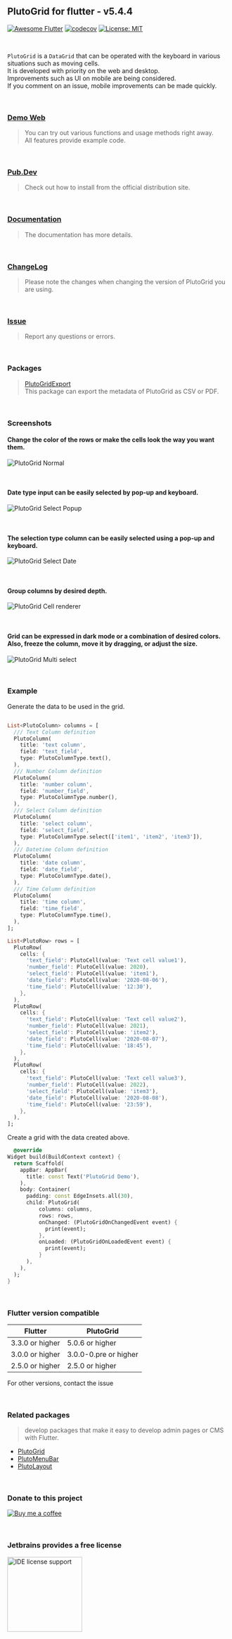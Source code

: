## PlutoGrid for flutter - v5.4.4

[![Awesome Flutter](https://img.shields.io/badge/Awesome-Flutter-blue.svg)](https://github.com/Solido/awesome-flutter)
[![codecov](https://codecov.io/gh/bosskmk/pluto_grid/branch/master/graph/badge.svg)](https://codecov.io/gh/bosskmk/pluto_grid)
[![License: MIT](https://img.shields.io/badge/License-MIT-yellow.svg)](https://opensource.org/licenses/MIT)

<br>

`PlutoGrid` is a `DataGrid` that can be operated with the keyboard in various situations such as moving cells.  
It is developed with priority on the web and desktop.  
Improvements such as UI on mobile are being considered.  
If you comment on an issue, mobile improvements can be made quickly.

<br>

### [Demo Web](https://bosskmk.github.io/pluto_grid/build/web/index.html)
> You can try out various functions and usage methods right away.  
> All features provide example code.

<br>

### [Pub.Dev](https://pub.dev/packages/pluto_grid)
> Check out how to install from the official distribution site.

<br>

### [Documentation](https://pluto.weblaze.dev/series/pluto-grid)
> The documentation has more details.

<br>

### [ChangeLog](https://github.com/bosskmk/pluto_grid/blob/master/CHANGELOG.md)
> Please note the changes when changing the version of PlutoGrid you are using.

<br>

### [Issue](https://github.com/bosskmk/pluto_grid/issues)
> Report any questions or errors.

<br>

### Packages

> [PlutoGridExport](https://github.com/bosskmk/pluto_grid/tree/master/packages/pluto_grid_export)  
> This package can export the metadata of PlutoGrid as CSV or PDF.


<br>

### Screenshots

#### Change the color of the rows or make the cells look the way you want them.
![PlutoGrid Normal](https://bosskmk.github.io/images/pluto_grid/2.8.0/pluto_grid_2.8.0_01.png)

<br>

#### Date type input can be easily selected by pop-up and keyboard.
![PlutoGrid Select Popup](https://bosskmk.github.io/images/pluto_grid/3.1.0/pluto_grid_3.1.0_01.png)

<br>

#### The selection type column can be easily selected using a pop-up and keyboard.
![PlutoGrid Select Date](https://bosskmk.github.io/images/pluto_grid/2.8.0/pluto_grid_2.8.0_03.png)

<br>

#### Group columns by desired depth.
![PlutoGrid Cell renderer](https://bosskmk.github.io/images/pluto_grid/2.8.0/pluto_grid_2.8.0_04.png)

<br>

#### Grid can be expressed in dark mode or a combination of desired colors. Also, freeze the column, move it by dragging, or adjust the size.
![PlutoGrid Multi select](https://bosskmk.github.io/images/pluto_grid/2.8.0/pluto_grid_2.8.0_05.png)

<br>

### Example
Generate the data to be used in the grid.
```dart

List<PlutoColumn> columns = [
  /// Text Column definition
  PlutoColumn(
    title: 'text column',
    field: 'text_field',
    type: PlutoColumnType.text(),
  ),
  /// Number Column definition
  PlutoColumn(
    title: 'number column',
    field: 'number_field',
    type: PlutoColumnType.number(),
  ),
  /// Select Column definition
  PlutoColumn(
    title: 'select column',
    field: 'select_field',
    type: PlutoColumnType.select(['item1', 'item2', 'item3']),
  ),
  /// Datetime Column definition
  PlutoColumn(
    title: 'date column',
    field: 'date_field',
    type: PlutoColumnType.date(),
  ),
  /// Time Column definition
  PlutoColumn(
    title: 'time column',
    field: 'time_field',
    type: PlutoColumnType.time(),
  ),
];

List<PlutoRow> rows = [
  PlutoRow(
    cells: {
      'text_field': PlutoCell(value: 'Text cell value1'),
      'number_field': PlutoCell(value: 2020),
      'select_field': PlutoCell(value: 'item1'),
      'date_field': PlutoCell(value: '2020-08-06'),
      'time_field': PlutoCell(value: '12:30'),
    },
  ),
  PlutoRow(
    cells: {
      'text_field': PlutoCell(value: 'Text cell value2'),
      'number_field': PlutoCell(value: 2021),
      'select_field': PlutoCell(value: 'item2'),
      'date_field': PlutoCell(value: '2020-08-07'),
      'time_field': PlutoCell(value: '18:45'),
    },
  ),
  PlutoRow(
    cells: {
      'text_field': PlutoCell(value: 'Text cell value3'),
      'number_field': PlutoCell(value: 2022),
      'select_field': PlutoCell(value: 'item3'),
      'date_field': PlutoCell(value: '2020-08-08'),
      'time_field': PlutoCell(value: '23:59'),
    },
  ),
];
```

Create a grid with the data created above.
```dart
  @override
Widget build(BuildContext context) {
  return Scaffold(
    appBar: AppBar(
      title: const Text('PlutoGrid Demo'),
    ),
    body: Container(
      padding: const EdgeInsets.all(30),
      child: PlutoGrid(
          columns: columns,
          rows: rows,
          onChanged: (PlutoGridOnChangedEvent event) {
            print(event);
          },
          onLoaded: (PlutoGridOnLoadedEvent event) {
            print(event);
          }
      ),
    ),
  );
}
```

<br>

### Flutter version compatible

| Flutter         | PlutoGrid             |
|-----------------|-----------------------|
| 3.3.0 or higher | 5.0.6 or higher       |
| 3.0.0 or higher | 3.0.0-0.pre or higher |
| 2.5.0 or higher | 2.5.0 or higher       |

For other versions, contact the issue

<br>

### Related packages
> develop packages that make it easy to develop admin pages or CMS with Flutter.
* [PlutoGrid](https://github.com/bosskmk/pluto_grid)
* [PlutoMenuBar](https://github.com/bosskmk/pluto_menu_bar)
* [PlutoLayout](https://github.com/bosskmk/pluto_layout)

<br>

### Donate to this project

[![Buy me a coffee](https://www.buymeacoffee.com/assets/img/custom_images/white_img.png)](https://www.buymeacoffee.com/manki)

<br>

### Jetbrains provides a free license

[<img alt="IDE license support" src="https://resources.jetbrains.com/storage/products/company/brand/logos/jb_beam.png" width="170"/>](https://www.jetbrains.com/community/opensource/#support)
